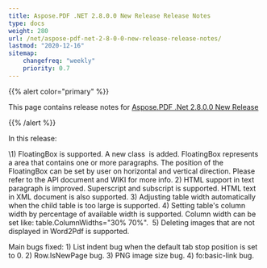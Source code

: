 ```yaml
---
title: Aspose.PDF .NET 2.8.0.0 New Release Release Notes
type: docs
weight: 280
url: /net/aspose-pdf-net-2-8-0-0-new-release-release-notes/
lastmod: "2020-12-16"
sitemap:
    changefreq: "weekly"
    priority: 0.7
---
```


{{% alert color="primary" %}} 

This page contains release notes for [Aspose.PDF .Net 2.8.0.0 New Release](http://www.aspose.com/downloads/pdf/net/new-releases/aspose.pdf-.net-2.8.0.0-new-release/)

{{% /alert %}} 

In this release:

\1) FloatingBox is supported. A new class  is added. FloatingBox represents a area that contains one or more paragraphs. The position of the FloatingBox can be set by user on horizontal and vertical direction. Please refer to the API document and WIKI for more info. 2) HTML support in text paragraph is improved. Superscript and subscript is supported. HTML text in XML document is also supported. 3) Adjusting table width automatically when the child table is too large is supported. 4) Setting table's column width by percentage of available width is supported. Column width can be set like: table.ColumnWidths="30% 70%".  5) Deleting images that are not displayed in Word2Pdf is supported.

Main bugs fixed: 1) List indent bug when the default tab stop position is set to 0. 2) Row.IsNewPage bug. 3) PNG image size bug. 4) fo:basic-link bug.


